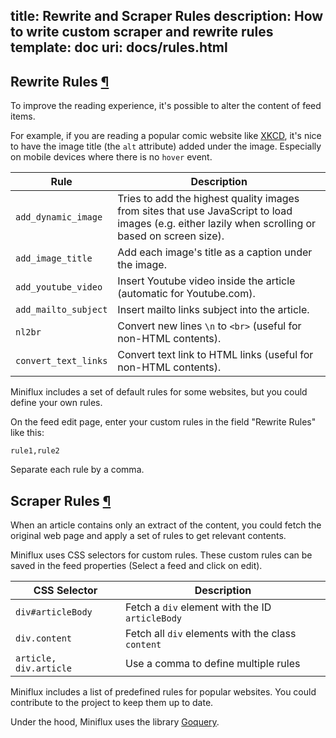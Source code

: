 title: Rewrite and Scraper Rules
description: How to write custom scraper and rewrite rules
template: doc
uri: docs/rules.html
---
<h2 id="rewrite-rules">Rewrite Rules <a class="anchor" href="#rewrite-rules" title="Permalink">¶</a></h2>

To improve the reading experience, it's possible to alter the content of feed items.

For example, if you are reading a popular comic website like [XKCD](https://xkcd.com/),
it's nice to have the image title (the `alt` attribute) added under the image.
Especially on mobile devices where there is no `hover` event.

| Rule  | Description  |
|---|---|
| `add_dynamic_image` | Tries to add the highest quality images from sites that use JavaScript to load images (e.g. either lazily when scrolling or based on screen size). |
| `add_image_title` | Add each image's title as a caption under the image. |
| `add_youtube_video` | Insert Youtube video inside the article (automatic for Youtube.com). |
| `add_mailto_subject` | Insert mailto links subject into the article. |
| `nl2br` | Convert new lines `\n` to `<br>` (useful for non-HTML contents). |
| `convert_text_links` | Convert text link to HTML links (useful for non-HTML contents). |

Miniflux includes a set of default rules for some websites, but you could define your own rules.

On the feed edit page, enter your custom rules in the field "Rewrite Rules" like this:

```
rule1,rule2
```

Separate each rule by a comma.

<h2 id="scraper-rules">Scraper Rules <a class="anchor" href="#scraper-rules" title="Permalink">¶</a></h2>

When an article contains only an extract of the content, you could fetch
the original web page and apply a set of rules to get relevant contents.

Miniflux uses CSS selectors for custom rules. These custom rules can be
saved in the feed properties (Select a feed and click on edit).

| CSS Selector  | Description  |
|---|---|
| `div#articleBody` | Fetch a `div` element with the ID `articleBody` |
| `div.content` | Fetch all `div` elements with the class `content` |
| `article, div.article` | Use a comma to define multiple rules |

Miniflux includes a list of predefined rules for popular websites.
You could contribute to the project to keep them up to date.

Under the hood, Miniflux uses the library [Goquery](https://github.com/PuerkitoBio/goquery).
